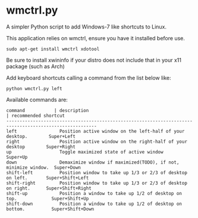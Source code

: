 wmctrl.py
======

A simpler Python script to add Windows-7 like shortcuts to Linux.

This application relies on wmctrl, ensure you have it installed before use.

    sudo apt-get install wmctrl xdotool
    
Be sure to install xwininfo if your distro does not include that in your x11 package (such as Arch)

Add keyboard shortcuts calling a command from the list below like:

    python wmctrl.py left

Available commands are:

    command           | description                                                   | recommended shortcut
    --------------------------------------------------------------------------------------------------------
    left                Position active window on the left-half of your desktop.        Super+Left
    right               Position active window on the right-half of your desktop        Super+Right
    up                  Toggle maximized state of active window                         Super+Up
    down                Demaximize window if maximized(TODO), if not, minimize window.  Super+Down
    shift-left          Position window to take up 1/3 or 2/3 of desktop on left.       Super+Shift+Left
    shift-right         Position window to take up 1/3 or 2/3 of desktop on right.      Super+Shift+Right
    shift-up            Position a window to take up 1/2 of desktop on top.             Super+Shift+Up
    shift-down          Position a window to take up 1/2 of desktop on bottom.          Super+Shift+Down
